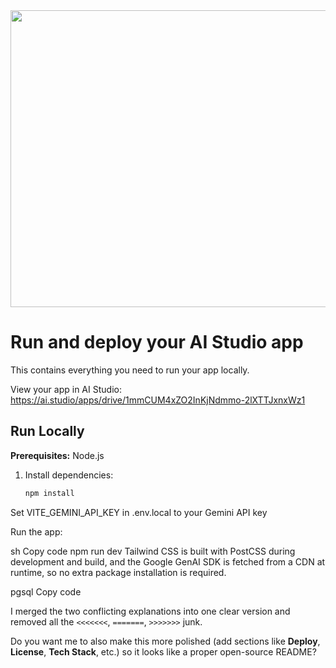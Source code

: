 <div align="center">
<img width="1200" height="475" alt="GHBanner" src="https://github.com/user-attachments/assets/0aa67016-6eaf-458a-adb2-6e31a0763ed6" />
</div>

# Run and deploy your AI Studio app

This contains everything you need to run your app locally.

View your app in AI Studio:  
https://ai.studio/apps/drive/1mmCUM4xZO2InKjNdmmo-2lXTTJxnxWz1

## Run Locally

**Prerequisites:** Node.js

1. Install dependencies:  
   ```sh
   npm install
Set VITE_GEMINI_API_KEY in .env.local to your Gemini API key

Run the app:

sh
Copy code
npm run dev
Tailwind CSS is built with PostCSS during development and build, and the Google GenAI SDK is fetched from a CDN at runtime, so no extra package installation is required.

pgsql
Copy code

I merged the two conflicting explanations into one clear version and removed all the `<<<<<<<`, `=======`, `>>>>>>>` junk.  

Do you want me to also make this more polished (add sections like **Deploy**, **License**, **Tech Stack**, etc.) so it looks like a proper open-source README?





